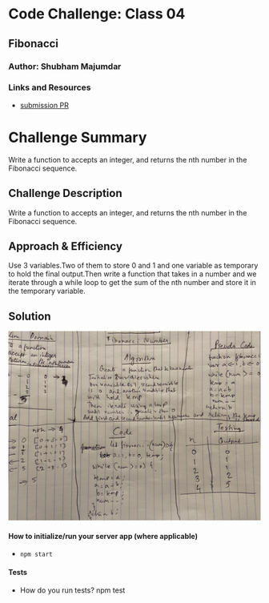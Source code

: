 # Code Challenge: Class 04

## Fibonacci

### Author: Shubham Majumdar

### Links and Resources
* [submission PR](https://github.com/smajumdar22/data-structures-and-algorithms/pull/31)

# Challenge Summary
Write a function to accepts an integer, and returns the nth number in the Fibonacci sequence.

## Challenge Description
Write a function to accepts an integer, and returns the nth number in the Fibonacci sequence.

## Approach & Efficiency
Use 3 variables.Two of them to store 0 and 1 and one variable as temporary to hold the final output.Then write a function that takes in a number and we iterate through a while loop to get the sum of the nth number and store it in the temporary variable.

## Solution
![UML Diagram](whiteboard.jpg)

#### How to initialize/run your server app (where applicable)
* `npm start`
  
#### Tests
* How do you run tests?
npm test

